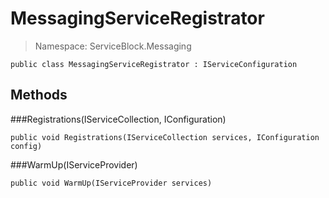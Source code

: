 MessagingServiceRegistrator
======
> Namespace: ServiceBlock.Messaging



```
public class MessagingServiceRegistrator : IServiceConfiguration
```

## Methods

###Registrations(IServiceCollection, IConfiguration)



```
public void Registrations(IServiceCollection services, IConfiguration config)
```





###WarmUp(IServiceProvider)



```
public void WarmUp(IServiceProvider services)
```






